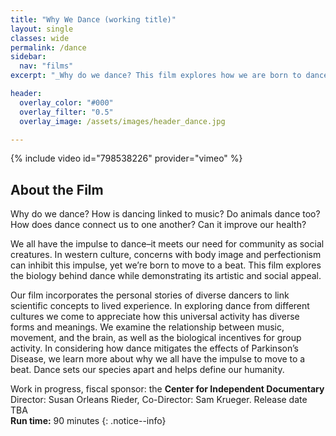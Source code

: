 ```yaml
---
title: "Why We Dance (working title)"
layout: single
classes: wide
permalink: /dance
sidebar:
  nav: "films"
excerpt: "_Why do we dance? This film explores how we are born to dance from both a cultural and a biological perspective, incorporating the personal stories of diverse dancers to link scientific concepts to lived experience. We consider whether animals dance, and the connections between music, dance, community, and health._"

header:
  overlay_color: "#000"
  overlay_filter: "0.5"
  overlay_image: /assets/images/header_dance.jpg

---
```

{% include video id="798538226" provider="vimeo" %}



## About the Film

Why do we dance? How is dancing linked to music? Do animals dance too? How does dance connect us to one another? Can it improve our health?

We all have the impulse to dance–it meets our need for community as social creatures. In western culture, concerns with body image and perfectionism can inhibit this impulse, yet we’re born to move to a beat. This film explores the biology behind dance while demonstrating its artistic and social appeal.

Our film incorporates the personal stories of diverse dancers to link scientific concepts to lived experience. In exploring dance from different cultures we come to appreciate how this universal activity has diverse forms and meanings. We examine the relationship between music, movement, and the brain, as well as the biological incentives for group activity. In considering how dance mitigates the effects of Parkinson’s Disease, we learn more about why we all have the impulse to move to a beat. Dance sets our species apart and helps define our humanity.

Work in progress, fiscal sponsor: the **Center for Independent Documentary** <br /> Director: Susan Orleans Rieder, Co-Director: Sam Krueger. Release date TBA <br /> **Run time:** 90 minutes
{: .notice--info}
